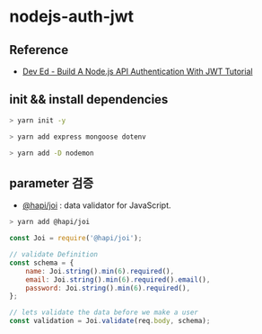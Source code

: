 # nodejs-auth-jwt

## Reference

- [Dev Ed - Build A Node.js API Authentication With JWT Tutorial](https://www.youtube.com/watch?v=2jqok-WgelI)

## init && install dependencies

```sh
> yarn init -y

> yarn add express mongoose dotenv

> yarn add -D nodemon
```

## parameter 검증

- [@hapi/joi](https://www.npmjs.com/package/@hapi/joi) : data validator for JavaScript.

```sh
> yarn add @hapi/joi
```

```js
const Joi = require('@hapi/joi');

// validate Definition
const schema = {
	name: Joi.string().min(6).required(),
	email: Joi.string().min(6).required().email(),
	password: Joi.string().min(6).required(),
};

// lets validate the data before we make a user
const validation = Joi.validate(req.body, schema);
```
